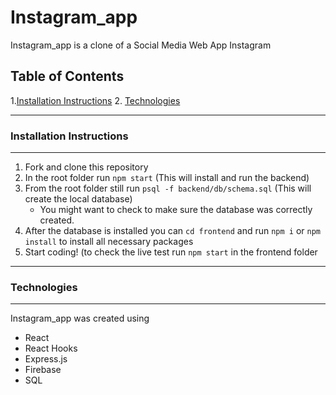# Instagram_app

Instagram_app is a clone of a Social Media Web App Instagram 

## Table of Contents
1.[Installation Instructions](#installation)
2. [Technologies](#technologies)
___
### Installation Instructions <a name="installation"></a>
___
1. Fork and clone this repository
2. In the root folder run ```npm start``` (This will install and run the backend)
3. From the root folder still run ```psql -f backend/db/schema.sql``` (This will create the local database)
    * You might want to check to make sure the database was correctly created.
4. After the database is installed you can ```cd frontend``` and run ```npm i``` or ```npm install``` to install all necessary packages
5. Start coding! (to check the live test run ```npm start``` in the frontend folder

___
### Technologies <a name="technologies"></a>
___
Instagram_app was created using
* React
* React Hooks
* Express.js
* Firebase
* SQL

